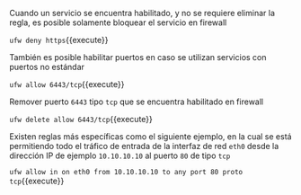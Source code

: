 Cuando un servicio se encuentra habilitado, y no se requiere eliminar la regla, es posible solamente bloquear el servicio en firewall

`ufw deny https`{{execute}}

También es posible habilitar puertos en caso se utilizan servicios con puertos no estándar

`ufw allow 6443/tcp`{{execute}}

Remover puerto `6443` tipo `tcp` que se encuentra habilitado en firewall 

`ufw delete allow 6443/tcp`{{execute}}

Existen reglas más específicas como el siguiente ejemplo, en la cual se está permitiendo todo el tráfico de entrada de la interfaz de red `eth0` desde la dirección IP de ejemplo `10.10.10.10` al puerto `80` de tipo `tcp`

`ufw allow in on eth0 from 10.10.10.10 to any port 80 proto tcp`{{execute}}
